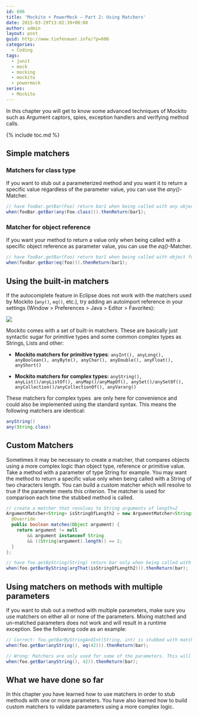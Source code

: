 ```yaml
---
id: 606
title: 'Mockito + PowerMock – Part 2: Using Matchers'
date: 2015-03-29T13:02:39+00:00
author: admin
layout: post
guid: http://www.tiefenauer.info/?p=606
categories:
  - Coding
tags:
  - junit
  - mock
  - mocking
  - mockito
  - powermock
series:
  - Mockito
---
```

In this chapter you will get to know some advanced techniques of Mockito such as Argument captors, spies, exception handlers and verifying method calls.

{% include toc.md %}

## Simple matchers

### Matchers for class type

If you want to stub out a parameterized method and you want it to return a specific value regardless of the parameter value, you can use the _any()_-Matcher.

```java
// have fooBar.getBar(Foo) return bar1 when being called with any object of type Foo.java
when(fooBar.getBar(any(Foo.class))).thenReturn(bar1);
```

### Matcher for object reference

If you want your method to return a value only when being called with a specific object reference as parameter value, you can use the _eq()_-Matcher.

```java
// have fooBar.getBar(Foo) return bar1 when being called with object foo
when(fooBar.getBar(eq(foo))).thenReturn(bar1);
```

## Using the built-in matchers

If the autocomplete feature in Eclipse does not work with the matchers used by Mockito (`any()`, `eq()`, etc.), try adding an autoimport reference in your settings (Window > Preferences > Java > Editor > Favorites):
    
![](/assets/img/wp-content/uploads/2015/03/img_5517f16d178c3.png)

Mockito comes with a set of built-in matchers. These are basically just syntactic sugar for primitive types and some common complex types as Strings, Lists and other:

* **Mockito matchers for primitive types**: `anyInt(), anyLong(), anyBoolean(), anyByte(), anyChar(), anyDouble(), anyFloat(), anyShort()`

* **Mockito matchers for complex types:** `anyString(), anyList()/anyListOf(), anyMap()/anyMapOf(), anySet()/anySetOf(), anyCollection()/anyCollectionOf(), anyVararg()`

These matchers for complex types  are only here for convenience and could also be implemented using the standard syntax. This means the following matchers are identical:

```java
anyString()
any(String.class)
```

## Custom Matchers

Sometimes it may be necessary to create a matcher, that compares objects using a more complex logic than object type, reference or primitive value. Take a method with a parameter of type String for example. You may want the method to return a specific value only when being called with a String of two characters length. You can build a custom matcher which will resolve to true if the parameter meets this criterion. The matcher is used for comparison each time the stubbed method is called.

```java
// create a matcher that resolves to String arguments of length=2
ArgumentMatcher<String> isStringOfLength2 = new ArgumentMatcher<String>() {
  @Override
  public boolean matches(Object argument) {
    return argument != null
        && argument instanceof String
        && ((String)argument).length() == 2;
  }
};

// have foo.getByString(String) return bar only when being called with a String of length=2
when(foo.getBarByString(argThat(isStringOfLength2))).thenReturn(bar);
```

## Using matchers on methods with multiple parameters

If you want to stub out a method with multiple parameters, make sure you use matchers on either all or none of the parameters. Mixing matched and un-matched parameters does not work and will result in a runtime exception. See the following code as an example:

```java
// Correct: foo.getBarByStringAndInt(String, int) is stubbed with matchers (matchers for every parameters)
when(foo.getBar(anyString(), eq(42))).thenReturn(bar);

// Wrong: Matchers are only used for some of the parameters. This will result in an exception
when(foo.getBar(anyString(), 42)).thenReturn(bar);
```

## What we have done so far

In this chapter you have learned how to use matchers in order to stub methods with one or more parameters. You have also learned how to build custom matchers to validate parameters using a more complex logic.